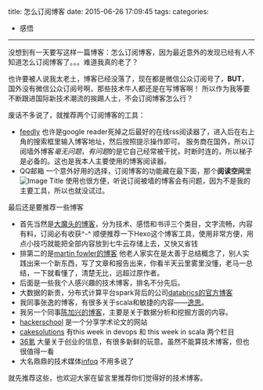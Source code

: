 title: 怎么订阅博客
date: 2015-06-26 17:09:45
tags:
categories:
- 感悟
---
没想到有一天要写这样一篇博客：怎么订阅博客，因为最近意外的发现已经有人不知道怎么订阅博客了。。。难道我真的老了？

也许要被人说我太老土，博客已经没落了，现在都是微信公众订阅号了，**BUT**，国外没有微信公众订阅号啊，那些技术牛人都还是在写博客啊！
所以作为我等要不断跟进国际新技术潮流的挨踢人士，不会订阅博客怎么行？
<!-- more -->
废话不多说了，就推荐两个订阅博客的工具：
- [feedly](http://feedly.com/)
也许是google reader死掉之后最好的在线rss阅读器了，进入后在右上角的搜索框里输入博客地址，然后按照提示操作即可。 服务商在国外，所以订阅墙外博客*毫无问题*，*有问题*的是它自己经常被干扰，时断时连的，所以梯子是必备的。这也是我本人主要使用的博客阅读器。
- QQ邮箱
一个意外好用的选择，订阅博客的功能藏在最下面，那个**阅读空间**里
![Image Title](http://7u2h31.com1.z0.glb.clouddn.com/qq_rss_reader.png)
使用也很方便，听说订阅被墙的博客会有问题，因为不是我的主要工具，所以也就没试过。

最后还是要推荐一些博客
- 首先当然是[大魔头的博客](damotou.info)，分为技术、感悟和书评三个类目，文字流畅，内容有料，订阅必有收获^-^
  顺便推荐一下Hexo这个博客工具，使用非常方便，用点小技巧就能把全部内容放到七牛云存储上去，又快又省钱
- 排第二的是[martin fowler的博客](http://martinfowler.com/)  他老人家实在是太善于总结概念了，别人实践出来一个新东西，写了文章和报告出来，你看半天云里雾里没懂，老马一总结，一下就看懂了，清楚无比，远超过原作者。
- 后面是一些我个人感兴趣的技术博客，排名不分先后。
- 大数据的新贵，分布式计算平台spark背后的公司[databrics的官方博客](http://databricks.com/feed)
- 我同事张逸的博客，有很多关于scala和敏捷的内容——[逸思](http://zhangyi.farbox.com/)。
- 我另一个同事[陈加兴的博客](http://www.justinablog.com/?feed=rss2)，主要是关于数据分析和挖掘方面的内容。
- [hackerschool](https://www.hackerschool.com/blog.rss) 是一个分享学术论文的网站
- [cakesolutions](http://www.cakesolutions.net/teamblogs/rss.xml) 有this week in devops 和 this week in scala 两个栏目
- [36氪](http://www.36kr.com/feed) 大量关于创业的信息，有很多新鲜的玩意。虽然不能算技术博客，但也很值得一看
- 大名鼎鼎的技术媒体[infoq](http://www.infoq.com/cn/rss/) 不用多说了

就先推荐这些，也欢迎大家在留言里推荐你们觉得好的技术博客。
